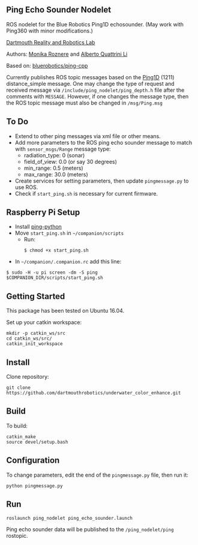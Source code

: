 ## Ping Echo Sounder Nodelet

ROS nodelet for the Blue Robotics Ping1D echosounder. (May work with Ping360 with minor modifications.)

[Dartmouth Reality and Robotics Lab](http://rlab.cs.dartmouth.edu/home/)

Authors: [Monika Roznere](http://monikaroznere.com/) and [Alberto Quattrini Li](https://sites.google.com/view/albertoq)

Based on: [bluerobotics/ping-cpp](https://github.com/bluerobotics/ping-cpp)

Currently publishes ROS topic messages based on the [Ping1D](https://docs.bluerobotics.com/ping-protocol/pingmessage-ping1d/) (1211) distance_simple message. One may change the type of request and received message via `/include/ping_nodelet/ping_depth.h` file after the comments with `MESSAGE`. However, if one changes the message type, then the ROS topic message must also be changed in `/msg/Ping.msg`

## To Do
* Extend to other ping messages via xml file or other means.
* Add more parameters to the ROS ping echo sounder message to match with `sensor_msgs/Range` message type:
  * radiation_type: 0   (sonar)
  * field_of_view: 0.0  (or say 30 degrees)
  * min_range: 0.5      (meters)
  * max_range: 30.0     (meters)
* Create services for setting parameters, then update `pingmessage.py` to use ROS.
* Check if `start_ping.sh` is necessary for current firmware.


## Raspberry Pi Setup
* Install [ping-python](https://github.com/bluerobotics/ping-python)
* Move `start_ping.sh` in `~/companion/scripts`
  * Run:
    ``` console
    $ chmod +x start_ping.sh
    ```
* In `~/companion/.companion.rc` add this line:
``` console
$ sudo -H -u pi screen -dm -S ping $COMPANION_DIR/scripts/start_ping.sh
```

## Getting Started
This package has been tested on Ubuntu 16.04.

Set up your catkin workspace:
```
mkdir -p catkin_ws/src
cd catkin_ws/src/
catkin_init_workspace
```

## Install
Clone repository:
```
git clone https://github.com/dartmouthrobotics/underwater_color_enhance.git
```

## Build
To build:
```
catkin_make
source devel/setup.bash
```

## Configuration
To change parameters, edit the end of the `pingmessage.py` file, then run it:
```
python pingmessage.py
```

## Run
```
roslaunch ping_nodelet ping_echo_sounder.launch
```

Ping echo sounder data will be published to the `/ping_nodelet/ping` rostopic.
